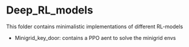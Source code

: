 # Deep_RL_models
This folder contains minimalistic implementations of different RL-models
- Minigrid_key_door: contains a PPO aent to solve the minigrid envs
